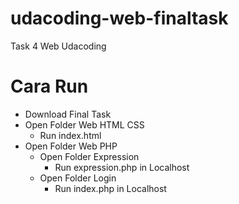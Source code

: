 # udacoding-web-finaltask
Task 4 Web Udacoding

# Cara Run
- Download Final Task
- Open Folder Web HTML CSS
  - Run index.html
- Open Folder Web PHP
  - Open Folder Expression
    - Run expression.php in Localhost
  - Open Folder Login
    - Run index.php in Localhost
    
